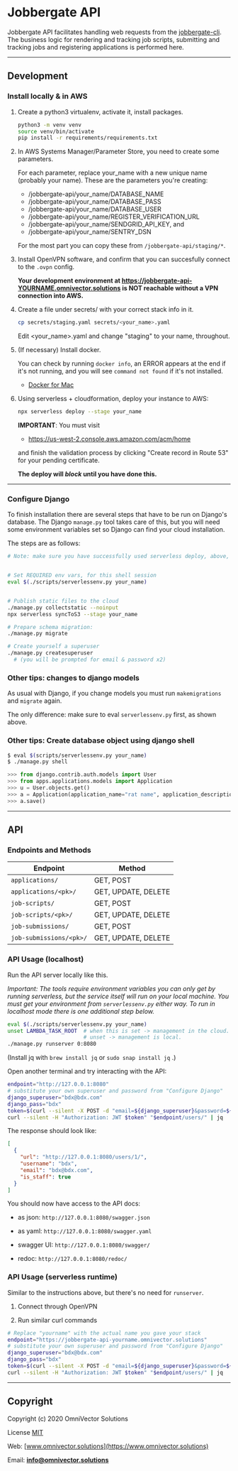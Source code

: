 # Jobbergate API

Jobbergate API facilitates handling web requests from the
[jobbergate-cli](https://github.com/omnivector-solutions/jobbergate-cli). The
business logic for rendering and tracking job scripts, submitting and
tracking jobs and registering applications is performed here.

---

## Development

### Install locally & in AWS

1. Create a python3 virtualenv, activate it, install packages.

    ```bash
    python3 -m venv venv
    source venv/bin/activate
    pip install -r requirements/requirements.txt
    ```

1. In AWS Systems Manager/Parameter Store, you need to create some parameters.

    For each parameter, replace your_name with a new unique name (probably
    your name). These are the parameters you're creating:

    - /jobbergate-api/your_name/DATABASE_NAME
    - /jobbergate-api/your_name/DATABASE_PASS
    - /jobbergate-api/your_name/DATABASE_USER
    - /jobbergate-api/your_name/REGISTER_VERIFICATION_URL
    - /jobbergate-api/your_name/SENDGRID_API_KEY, and
    - /jobbergate-api/your_name/SENTRY_DSN

    For the most part you can copy these from `/jobbergate-api/staging/*`.

1. Install OpenVPN software, and confirm that you can succesfully connect to the `.ovpn` config.

   **Your development environment at https://jobbergate-api-YOURNAME.omnivector.solutions is NOT reachable without a VPN connection into AWS.**

1. Create a file under secrets/ with your correct stack info in it.
    ```bash
    cp secrets/staging.yaml secrets/<your_name>.yaml
    ```

    Edit <your_name>.yaml and change "staging" to your name, throughout.

1. (If necessary) Install docker.

    You can check by running `docker info`, an ERROR appears at the end if
    it's not running, and you will see `command not found` if it's not
    installed.

    - [Docker for Mac](https://docs.docker.com/docker-for-mac/install/)

1. Using serverless + cloudformation, deploy your instance to AWS:

    ```bash
    npx serverless deploy --stage your_name
    ```

    **IMPORTANT**: You must visit

    - https://us-west-2.console.aws.amazon.com/acm/home

    and finish the validation
    process by clicking "Create record in Route 53" for your pending certificate.

    **The deploy will *block* until you have done this.**

---

### Configure Django

To finish installation there are several steps that have to be run on Django's database.
The Django `manage.py` tool takes care of this, but you will need some environment variables
set so Django can find your cloud installation.

The steps are as follows:

```bash
# Note: make sure you have successfully used serverless deploy, above, or this will fail


# Set REQUIRED env vars, for this shell session
eval $(./scripts/serverlessenv.py your_name)


# Publish static files to the cloud
./manage.py collectstatic --noinput
npx serverless syncToS3 --stage your_name

# Prepare schema migration:
./manage.py migrate

# Create yourself a superuser
./manage.py createsuperuser
  # (you will be prompted for email & password x2)
```

### Other tips: changes to django models

As usual with Django, if you change models you must run `makemigrations` and `migrate` again.

The only difference: make sure to eval `serverlessenv.py` first, as shown above.


### Other tips: Create database object using django shell

```bash
$ eval $(scripts/serverlessenv.py your_name)
$ ./manage.py shell
```

```python
>>> from django.contrib.auth.models import User
>>> from apps.applications.models import Application
>>> u = User.objects.get()
>>> a = Application(application_name="rat name", application_description="rat desc", application_location="rat location", application_owner=u)
>>> a.save()
```

---

## API

### Endpoints and Methods

| Endpoint                | Method              |
| ----------------------- | ------------------- |
| `applications/`         | GET, POST           |
| `applications/<pk>/`    | GET, UPDATE, DELETE |
| `job-scripts/`          | GET, POST           |
| `job-scripts/<pk>/`     | GET, UPDATE, DELETE |
| `job-submissions/`      | GET, POST           |
| `job-submissions/<pk>/` | GET, UPDATE, DELETE |

### API Usage (localhost)

Run the API server locally like this.

_Important: The tools require environment
variables you can only get by running serverless, but the service itself will
run on your local machine. You must get your environment from `serverlessenv.py`
either way. To run in localhost mode there is one additional step below._


```bash
eval $(./scripts/serverlessenv.py your_name)
unset LAMBDA_TASK_ROOT  # when this is set -> management in the cloud.
                        # unset -> management is local.
./manage.py runserver 0:8080
```

(Install jq with `brew install jq` or `sudo snap install jq` .)

Open another terminal and try interacting with the API:

```bash
endpoint="http://127.0.0.1:8080"
# substitute your own superuser and password from "Configure Django"
django_superuser="bdx@bdx.com"
django_pass="bdx"
token=$(curl --silent -X POST -d "email=${django_superuser}&password=${django_pass}" "$endpoint/api-token-auth/" | jq -r '.token')
curl --silent -H "Authorization: JWT $token" "$endpoint/users/" | jq
```

The response should look like:

```json
[
  {
    "url": "http://127.0.0.1:8080/users/1/",
    "username": "bdx",
    "email": "bdx@bdx.com",
    "is_staff": true
  }
]
```
You should now have access to the API docs:

- as json: `http://127.0.0.1:8080/swagger.json`

- as yaml: `http://127.0.0.1:8080/swagger.yaml`

- swagger UI: `http://127.0.0.1:8080/swagger/`

- redoc: `http://127.0.0.1:8080/redoc/`

### API Usage (serverless runtime)

Similar to the instructions above, but there's no need for `runserver`.

1. Connect through OpenVPN

2. Run similar curl commands

```bash
# Replace "yourname" with the actual name you gave your stack
endpoint="https://jobbergate-api-yourname.omnivector.solutions"
# substitute your own superuser and password from "Configure Django"
django_superuser="bdx@bdx.com"
django_pass="bdx"
token=$(curl --silent -X POST -d "email=${django_superuser}&password=${django_pass}" "$endpoint/api-token-auth/" | jq -r '.token')
curl --silent -H "Authorization: JWT $token" "$endpoint/users/" | jq
```

----

## Copyright

Copyright (c) 2020 OmniVector Solutions

License [MIT](LICENSE)

Web: [www.omnivector.solutions](https://www.omnivector.solutions)

Email: **<info@omnivector.solutions>**
